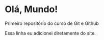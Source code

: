 # Olá, Mundo!
 Primeiro repositório do curso de Git e Github

 Essa linha eu adicionei diretamente do site.
